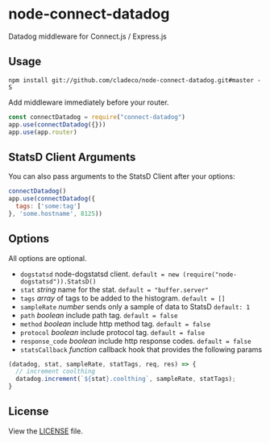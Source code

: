 # node-connect-datadog

Datadog middleware for Connect.js / Express.js


## Usage

```
npm install git://github.com/cladeco/node-connect-datadog.git#master -S
```

Add middleware immediately before your router.

```js
const connectDatadog = require("connect-datadog")
app.use(connectDatadog({}))
app.use(app.router)
```

## StatsD Client Arguments

You can also pass arguments to the StatsD Client after your options:

```js
connectDatadog()
app.use(connectDatadog({
  tags: ['some:tag']
}, 'some.hostname', 8125))
```

## Options

All options are optional.

* `dogstatsd` node-dogstatsd client. `default = new (require("node-dogstatsd")).StatsD()`
* `stat` *string* name for the stat. `default = "buffer.server"`
* `tags` *array* of tags to be added to the histogram. `default = []`
* `sampleRate` *number* sends only a sample of data to StatsD `default: 1`
* `path` *boolean* include path tag. `default = false`
* `method` *boolean* include http method tag. `default = false`
* `protocol` *boolean* include protocol tag. `default = false`
* `response_code` *boolean* include http response codes. `default = false`
* `statsCallback` *function* callback hook that provides the following params

```js
(datadog, stat, sampleRate, statTags, req, res) => {
  // increment coolthing
  datadog.increment(`${stat}.coolthing`, sampleRate, statTags);
}
```

## License

View the [LICENSE](https://github.com/AppPress/node-connect-datadog/blob/master/LICENSE) file.
